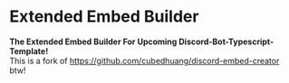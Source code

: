 # Extended Embed Builder

**The Extended Embed Builder For Upcoming Discord-Bot-Typescript-Template!**\
This is a fork of https://github.com/cubedhuang/discord-embed-creator btw!
